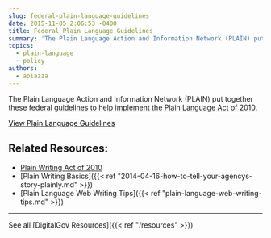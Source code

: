 ```yaml
---
slug: federal-plain-language-guidelines
date: 2015-11-05 2:06:53 -0400
title: Federal Plain Language Guidelines
summary: 'The Plain Language Action and Information Network (PLAIN) put together these federal guidelines to help implement the Plain Language Act of 2010. View Plain Language Guidelines Related Resources: Plain Writing Act of 2010 Plain Writing Basics Plain Language Web Writing Tips See all DigitalGov Resources'
topics:
  - plain-language
  - policy
authors:
  - apiazza
---
```


The Plain Language Action and Information Network (PLAIN) put together these [federal guidelines to help implement the Plain Language Act of 2010.](http://www.plainlanguage.gov/howto/guidelines/FederalPLGuidelines/index.cfm?CFID=838730&CFTOKEN=f64d36ad05e03d58-ED6E6827-0361-55F8-E6207170C554B1DF&jsessionid=A3A593B93EAEE361431FC8D8B4799DF0.chh)

<a class="button" style="color: #000000" href="http://www.plainlanguage.gov/howto/guidelines/FederalPLGuidelines/index.cfm?CFID=838730&CFTOKEN=f64d36ad05e03d58-ED6E6827-0361-55F8-E6207170C554B1DF&jsessionid=A3A593B93EAEE361431FC8D8B4799DF0.chh">View Plain Language Guidelines</a>

## Related Resources:

* [Plain Writing Act of 2010](http://www.gpo.gov/fdsys/pkg/PLAW-111publ274/pdf/PLAW-111publ274.pdf)
* [Plain Writing Basics]({{< ref "2014-04-16-how-to-tell-your-agencys-story-plainly.md" >}})
* [Plain Language Web Writing Tips]({{< ref "plain-language-web-writing-tips.md" >}})

* * *

See all [DigitalGov Resources]({{< ref "/resources" >}})
